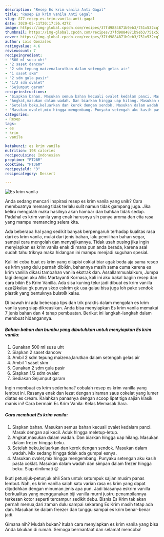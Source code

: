 ```yaml
---
description: "Resep Es krim vanila Anti Gagal"
title: "Resep Es krim vanila Anti Gagal"
slug: 877-resep-es-krim-vanila-anti-gagal
date: 2020-05-11T20:17:56.427Z
image: https://img-global.cpcdn.com/recipes/37fd9884871b9eb3/751x532cq70/es-krim-vanila-foto-resep-utama.jpg
thumbnail: https://img-global.cpcdn.com/recipes/37fd9884871b9eb3/751x532cq70/es-krim-vanila-foto-resep-utama.jpg
cover: https://img-global.cpcdn.com/recipes/37fd9884871b9eb3/751x532cq70/es-krim-vanila-foto-resep-utama.jpg
author: Lois Gonzales
ratingvalue: 4.6
reviewcount: 7
recipeingredient:
- "500 ml susu uht"
- "2 saset dancow"
- "2 sdm tepung maizenalarutkan dalam setengah gelas air"
- "1 saset skm"
- "2 sdm gula pasir"
- "1/2 sdm ovalet"
- "Sejumput garam"
recipeinstructions:
- "Siapkan bahan. Masukan semua bahan kecuali ovalet kedalam panci. Masak dengan api kecil. Aduk hingga meletup-letup."
- "Angkat,masukan dalam wadah. Dan biarkan hingga uap hilang. Masukan dalam frezer hingga beku."
- "Setelah beku,keluarkan dan kerok dengan sendok. Masukan dalam wadah. Mix sedang hingga tidak ada gumpal esnya."
- "Masukan ovalet,mix hingga mengembang. Punyaku setengah aku kasih pasta coklat. Masukan dalam wadah dan simpan dalam frezer hingga beku. Siap dinikmati 😉"
categories:
- Resep
tags:
- es
- krim
- vanila

katakunci: es krim vanila 
nutrition: 198 calories
recipecuisine: Indonesian
preptime: "PT28M"
cooktime: "PT36M"
recipeyield: "3"
recipecategory: Dessert

---
```



![Es krim vanila](https://img-global.cpcdn.com/recipes/37fd9884871b9eb3/751x532cq70/es-krim-vanila-foto-resep-utama.jpg)

Anda sedang mencari inspirasi resep es krim vanila yang unik? Cara membuatnya memang tidak terlalu sulit namun tidak gampang juga. Jika keliru mengolah maka hasilnya akan hambar dan bahkan tidak sedap. Padahal es krim vanila yang enak harusnya sih punya aroma dan cita rasa yang mampu memancing selera kita.

Ada beberapa hal yang sedikit banyak berpengaruh terhadap kualitas rasa dari es krim vanila, mulai dari jenis bahan, lalu pemilihan bahan segar, sampai cara mengolah dan menyajikannya. Tidak usah pusing jika ingin menyiapkan es krim vanila enak di mana pun anda berada, karena asal sudah tahu triknya maka hidangan ini mampu menjadi suguhan spesial.

Kali ini coba buat es krim yang dilapisi coklat biar agak beda aja sama resep es krim yang dulu pernah dibikin, bahannya masih sama cuma karena es krim vanilla dikasi tambahan vanila ekstrak dan. Assallammualaikum, Jumpa lagi dengan aku Allis Martayanti Kornasa, kali ini aku bakal bagiin resep dan cara bikin Es Krim Vanilla. Ada sisa kuning telur jadi dibuat es krim vanilla aza😄kalau gk punya skop eskrim gk usa galau bisa juga loh pake sendok plastik yang bentuknya bulat😆 kalau.


Di bawah ini ada beberapa tips dan trik praktis dalam mengolah es krim vanila yang siap dikreasikan. Anda bisa menyiapkan Es krim vanila memakai 7 jenis bahan dan 4 tahap pembuatan. Berikut ini langkah-langkah dalam membuat hidangannya.

<!--inarticleads1-->

##### Bahan-bahan dan bumbu yang dibutuhkan untuk menyiapkan Es krim vanila:

1. Gunakan 500 ml susu uht
1. Siapkan 2 saset dancow
1. Ambil 2 sdm tepung maizena,larutkan dalam setengah gelas air
1. Ambil 1 saset skm
1. Gunakan 2 sdm gula pasir
1. Siapkan 1/2 sdm ovalet
1. Sediakan Sejumput garam


Ingin membuat es krim sederhana? cobalah resep es krim vanilla yang lembut ini. Rasanya enak dan lezat dengan siraman saus cokelat yang lumer diatas es cream. Kalahkan panasnya dengan scoop lipat tiga sajian klasik manis ini! Cara bermain Es Krim Vanila: Kelas Memasak Sara. 

<!--inarticleads2-->

##### Cara membuat Es krim vanila:

1. Siapkan bahan. Masukan semua bahan kecuali ovalet kedalam panci. Masak dengan api kecil. Aduk hingga meletup-letup.
1. Angkat,masukan dalam wadah. Dan biarkan hingga uap hilang. Masukan dalam frezer hingga beku.
1. Setelah beku,keluarkan dan kerok dengan sendok. Masukan dalam wadah. Mix sedang hingga tidak ada gumpal esnya.
1. Masukan ovalet,mix hingga mengembang. Punyaku setengah aku kasih pasta coklat. Masukan dalam wadah dan simpan dalam frezer hingga beku. Siap dinikmati 😉


Ikuti petunjuk-petunjuk ahli Sara untuk setumpuk sajian musim panas lembut. Nah, es krim vanilla salah satu varian rasa es krim yang dapat dijodohkan dengan minuman jenis apa pun. Jadi biasanya eskrim vanilla berkualitas yang menggunakan biji vanilla murni justru penampilannya terkesan kotor seperti tercampur sedikit debu. Bisnis Es Krim tak akan pernah menua,dari zaman dulu sampai sekarang Es Krim masih tetap ada dan. Masukan ke dalam freezer dan tunggu sampai es krim benar-benar jadi. 

Gimana nih? Mudah bukan? Itulah cara menyiapkan es krim vanila yang bisa Anda lakukan di rumah. Semoga bermanfaat dan selamat mencoba!
